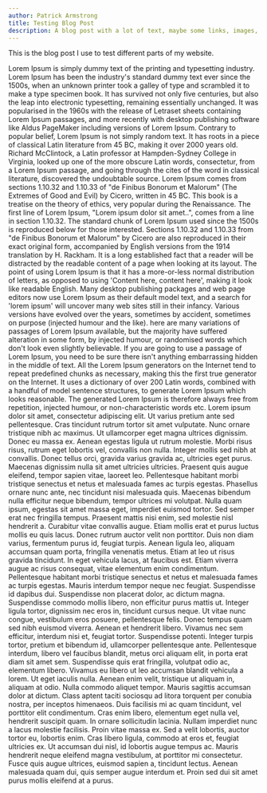 ```yaml
---
author: Patrick Armstrong
title: Testing Blog Post
description: A blog post with a lot of text, maybe some links, images, audio-visual stuff, code blocks, etc...
---
```

This is the blog post I use to test different parts of my website.

Lorem Ipsum is simply dummy text of the printing and typesetting industry. Lorem Ipsum has been the industry's standard dummy text ever since the 1500s, when an unknown printer took a galley of type and scrambled it to make a type specimen book. It has survived not only five centuries, but also the leap into electronic typesetting, remaining essentially unchanged. It was popularised in the 1960s with the release of Letraset sheets containing Lorem Ipsum passages, and more recently with desktop publishing software like Aldus PageMaker including versions of Lorem Ipsum. Contrary to popular belief, Lorem Ipsum is not simply random text. It has roots in a piece of classical Latin literature from 45 BC, making it over 2000 years old. Richard McClintock, a Latin professor at Hampden-Sydney College in Virginia, looked up one of the more obscure Latin words, consectetur, from a Lorem Ipsum passage, and going through the cites of the word in classical literature, discovered the undoubtable source. Lorem Ipsum comes from sections 1.10.32 and 1.10.33 of "de Finibus Bonorum et Malorum" (The Extremes of Good and Evil) by Cicero, written in 45 BC. This book is a treatise on the theory of ethics, very popular during the Renaissance. The first line of Lorem Ipsum, "Lorem ipsum dolor sit amet..", comes from a line in section 1.10.32. The standard chunk of Lorem Ipsum used since the 1500s is reproduced below for those interested. Sections 1.10.32 and 1.10.33 from "de Finibus Bonorum et Malorum" by Cicero are also reproduced in their exact original form, accompanied by English versions from the 1914 translation by H. Rackham. It is a long established fact that a reader will be distracted by the readable content of a page when looking at its layout. The point of using Lorem Ipsum is that it has a more-or-less normal distribution of letters, as opposed to using 'Content here, content here', making it look like readable English. Many desktop publishing packages and web page editors now use Lorem Ipsum as their default model text, and a search for 'lorem ipsum' will uncover many web sites still in their infancy. Various versions have evolved over the years, sometimes by accident, sometimes on purpose (injected humour and the like). here are many variations of passages of Lorem Ipsum available, but the majority have suffered alteration in some form, by injected humour, or randomised words which don't look even slightly believable. If you are going to use a passage of Lorem Ipsum, you need to be sure there isn't anything embarrassing hidden in the middle of text. All the Lorem Ipsum generators on the Internet tend to repeat predefined chunks as necessary, making this the first true generator on the Internet. It uses a dictionary of over 200 Latin words, combined with a handful of model sentence structures, to generate Lorem Ipsum which looks reasonable. The generated Lorem Ipsum is therefore always free from repetition, injected humour, or non-characteristic words etc.
Lorem ipsum dolor sit amet, consectetur adipiscing elit. Ut varius pretium ante sed pellentesque. Cras tincidunt rutrum tortor sit amet vulputate. Nunc ornare tristique nibh ac maximus. Ut ullamcorper eget magna ultrices dignissim. Donec eu massa ex. Aenean egestas ligula ut rutrum molestie. Morbi risus risus, rutrum eget lobortis vel, convallis non nulla. Integer mollis sed nibh at convallis. Donec tellus orci, gravida varius gravida ac, ultricies eget purus.
Maecenas dignissim nulla sit amet ultricies ultricies. Praesent quis augue eleifend, tempor sapien vitae, laoreet leo. Pellentesque habitant morbi tristique senectus et netus et malesuada fames ac turpis egestas. Phasellus ornare nunc ante, nec tincidunt nisi malesuada quis. Maecenas bibendum nulla efficitur neque bibendum, tempor ultrices mi volutpat. Nulla quam ipsum, egestas sit amet massa eget, imperdiet euismod tortor. Sed semper erat nec fringilla tempus.
Praesent mattis nisi enim, sed molestie nisl hendrerit a. Curabitur vitae convallis augue. Etiam mollis erat et purus luctus mollis eu quis lacus. Donec rutrum auctor velit non porttitor. Duis non diam varius, fermentum purus id, feugiat turpis. Aenean ligula leo, aliquam accumsan quam porta, fringilla venenatis metus. Etiam at leo ut risus gravida tincidunt. In eget vehicula lacus, at faucibus est. Etiam viverra augue ac risus consequat, vitae elementum enim condimentum. Pellentesque habitant morbi tristique senectus et netus et malesuada fames ac turpis egestas. Mauris interdum tempor neque nec feugiat. Suspendisse id dapibus dui. Suspendisse non placerat dolor, ac dictum magna. Suspendisse commodo mollis libero, non efficitur purus mattis ut.
Integer ligula tortor, dignissim nec eros in, tincidunt cursus neque. Ut vitae nunc congue, vestibulum eros posuere, pellentesque felis. Donec tempus quam sed nibh euismod viverra. Aenean et hendrerit libero. Vivamus nec sem efficitur, interdum nisi et, feugiat tortor. Suspendisse potenti. Integer turpis tortor, pretium et bibendum id, ullamcorper pellentesque ante. Pellentesque interdum, libero vel faucibus blandit, metus orci aliquam elit, in porta erat diam sit amet sem. Suspendisse quis erat fringilla, volutpat odio ac, elementum libero. Vivamus eu libero ut leo accumsan blandit vehicula a lorem. Ut eget iaculis nulla. Aenean enim velit, tristique ut aliquam in, aliquam at odio. Nulla commodo aliquet tempor. Mauris sagittis accumsan dolor at dictum. Class aptent taciti sociosqu ad litora torquent per conubia nostra, per inceptos himenaeos.
Duis facilisis mi ac quam tincidunt, vel porttitor elit condimentum. Cras enim libero, elementum eget nulla vel, hendrerit suscipit quam. In ornare sollicitudin lacinia. Nullam imperdiet nunc a lacus molestie facilisis. Proin vitae massa ex. Sed a velit lobortis, auctor tortor eu, lobortis enim. Cras libero ligula, commodo at eros et, feugiat ultricies ex. Ut accumsan dui nisl, id lobortis augue tempus ac. Mauris hendrerit neque eleifend magna vestibulum, at porttitor mi consectetur. Fusce quis augue ultrices, euismod sapien a, tincidunt lectus. Aenean malesuada quam dui, quis semper augue interdum et. Proin sed dui sit amet purus mollis eleifend at a purus.
